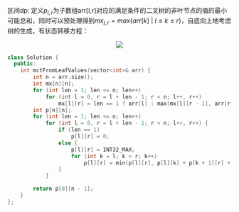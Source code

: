 区间dp: 定义$p_{l,r}$为子数组arr[l,r]对应的满足条件的二叉树的非叶节点的值的最小可能总和，同时可以预处理得到$mx_{l,r}=max\lbrace arr[k] \  | \ l\le k\le r \rbrace$，自底向上地考虑树的生成，有状态转移方程：

<p align="center">
  <img src="https://latex.codecogs.com/svg.image?p_{l,r}=\left\lbrace&space;\begin{matrix}0&space;&space;&&space;if&space;\;&space;r-l&plus;1&space;=1&space;\\\\&space;max\{&space;p_{l,k}&space;&plus;&space;p_{k&plus;1,r}&space;&plus;mx_{l,k}\times&space;mx_{k&plus;1,r}&space;\&space;\;&space;|&space;\;&space;l\le&space;k&space;<&space;r&space;\}&space;&&space;if&space;\;&space;r-l&plus;1>1\end{matrix}\right." />
</p>


```cpp
class Solution {
  public:
    int mctFromLeafValues(vector<int>& arr) {
        int n = arr.size();
        int mx[n][n];
        for (int len = 1; len <= n; len++)
            for (int l = 0, r = l + len - 1; r < n; l++, r++)
                mx[l][r] = len == 1 ? arr[l] : max(mx[l][r - 1], arr[r]);
        int p[n][n];
        for (int len = 1; len <= n; len++)
            for (int l = 0, r = l + len - 1; r < n; l++, r++) {
                if (len == 1)
                    p[l][r] = 0;
                else {
                    p[l][r] = INT32_MAX;
                    for (int k = l; k < r; k++)
                        p[l][r] = min(p[l][r], p[l][k] + p[k + 1][r] + mx[l][k] * mx[k + 1][r]);
                }
            }

        return p[0][n - 1];
    }
};
```